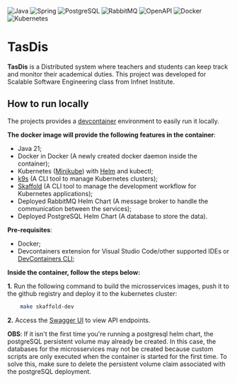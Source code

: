![Java](https://img.shields.io/badge/java-%23ED8B00.svg?style=for-the-badge&logo=openjdk&logoColor=white)
![Spring](https://img.shields.io/badge/spring-%236DB33F.svg?style=for-the-badge&logo=spring&logoColor=white)
![PostgreSQL](https://img.shields.io/badge/postgresql-%23316192.svg?style=for-the-badge&logo=postgresql&logoColor=white)
![RabbitMQ](https://img.shields.io/badge/rabbitmq-%23FF6600.svg?style=for-the-badge&logo=rabbitmq&logoColor=white)
![OpenAPI](https://img.shields.io/badge/openapi-%2361DAFB.svg?style=for-the-badge&logo=openapi-initiative&logoColor=white)
![Docker](https://img.shields.io/badge/docker-%230db7ed.svg?style=for-the-badge&logo=docker&logoColor=white)
![Kubernetes](https://img.shields.io/badge/kubernetes-%23326ce5.svg?style=for-the-badge&logo=kubernetes&logoColor=white)

# TasDis

**TasDis** is a Distributed system where teachers and students can keep track and monitor their academical duties. This project was developed for Scalable Software Engineering class from Infnet Institute.

## How to run locally

The projects provides a [devcontainer](https://containers.dev/) environment to easily run it locally.

**The docker image will provide the following features in the container**:

- Java 21;
- Docker in Docker (A newly created docker daemon inside the container);
- Kubernetes ([Minikube](https://minikube.sigs.k8s.io/docs/)) with [Helm](https://helm.sh/) and kubectl;
- [k9s](https://k9scli.io/) (A CLI tool to manage Kubernetes clusters);
- [Skaffold](https://skaffold.dev/) (A CLI tool to manage the development workflow for Kubernetes applications);
- Deployed RabbitMQ Helm Chart (A message broker to handle the communication between the services);
- Deployed PostgreSQL Helm Chart (A database to store the data).

**Pre-requisites**:

- Docker;
- Devcontainers extension for Visual Studio Code/other supported IDEs or [DevContainers CLI](https://containers.dev/supporting#devcontainer-cli);

**Inside the container, follow the steps below:**

**1.** Run the following command to build the microsservices images, push it to the github registry and deploy it to the kubernetes cluster:

```bash
    make skaffold-dev
```

**2.** Access the [Swagger UI](http://localhost:8085/api/swagger-ui/index.html) to view API endpoints.

**OBS**: If it isn't the first time you're running a postgresql helm chart, the postgreSQL persistent volume may already be created. In this case, the databases for the microsservices may not be created because custom scripts are only executed when the container is started for the first time. To solve this, make sure to delete the persistent volume claim associated with the postgreSQL deployment.
